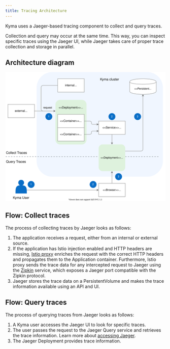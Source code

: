 ```yaml
---
title: Tracing Architecture
---
```


Kyma uses a Jaeger-based tracing component to collect and query traces.

Collection and query may occur at the same time. This way, you can inspect specific traces using the Jaeger UI, while Jaeger takes care of proper trace collection and storage in parallel.

## Architecture diagram

![Tracing architecture](./assets/obsv-tracing-architecture.svg)

## Flow: Collect traces

The process of collecting traces by Jaeger looks as follows:

1. The application receives a request, either from an internal or external source.
2. If the application has Istio injection enabled and HTTP headers are missing, [Istio proxy](https://github.com/istio/proxy) enriches the request with the correct HTTP headers and propagates them to the Application container. Furthermore, Istio proxy sends the trace data for any intercepted request to Jaeger using the [Zipkin](https://zipkin.io/) service, which exposes a Jaeger port compatible with the Zipkin protocol.  
3. Jaeger stores the trace data on a PersistentVolume and makes the trace information available using an API and UI.

## Flow: Query traces

The process of querying traces from Jaeger looks as follows:

1. A Kyma user accesses the Jaeger UI to look for specific traces.
2. The user passes the request to the Jaeger Query service and retrieves the trace information. Learn more about [accessing Jaeger](../../04-operation-guides/security/sec-06-access-expose-kiali-grafana.md).
3. The Jaeger Deployment provides trace information.
